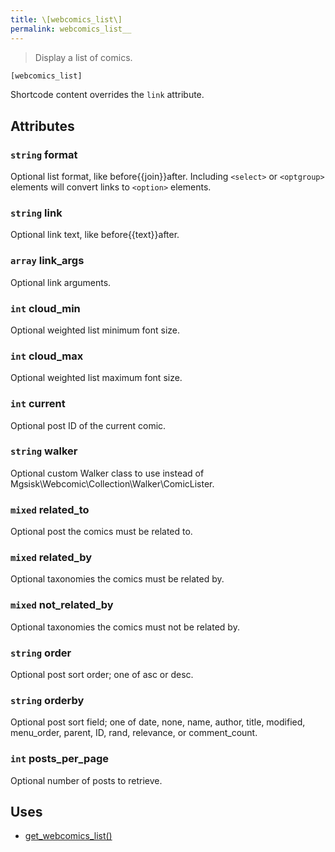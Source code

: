```yaml
---
title: \[webcomics_list\]
permalink: webcomics_list__
---
```


> Display a list of comics.

```php
[webcomics_list]
```

Shortcode content overrides the `link` attribute.

## Attributes

### `string` format
Optional list format, like before{{join}}after.
Including `<select>` or `<optgroup>` elements will
convert links to `<option>` elements.

### `string` link
Optional link text, like before{{text}}after.

### `array` link_args
Optional link arguments.

### `int` cloud_min
Optional weighted list minimum font size.

### `int` cloud_max
Optional weighted list maximum font size.

### `int` current
Optional post ID of the current comic.

### `string` walker
Optional custom Walker class to use instead of
Mgsisk\Webcomic\Collection\Walker\ComicLister.

### `mixed` related_to
Optional post the comics must be related to.

### `mixed` related_by
Optional taxonomies the comics must be related
by.

### `mixed` not_related_by
Optional taxonomies the comics must not be
related by.

### `string` order
Optional post sort order; one of asc or desc.

### `string` orderby
Optional post sort field; one of date, none, name,
author, title, modified, menu_order, parent, ID,
rand, relevance, or comment_count.

### `int` posts_per_page
Optional number of posts to retrieve.

## Uses
- [get_webcomics_list()](get_webcomics_list())
